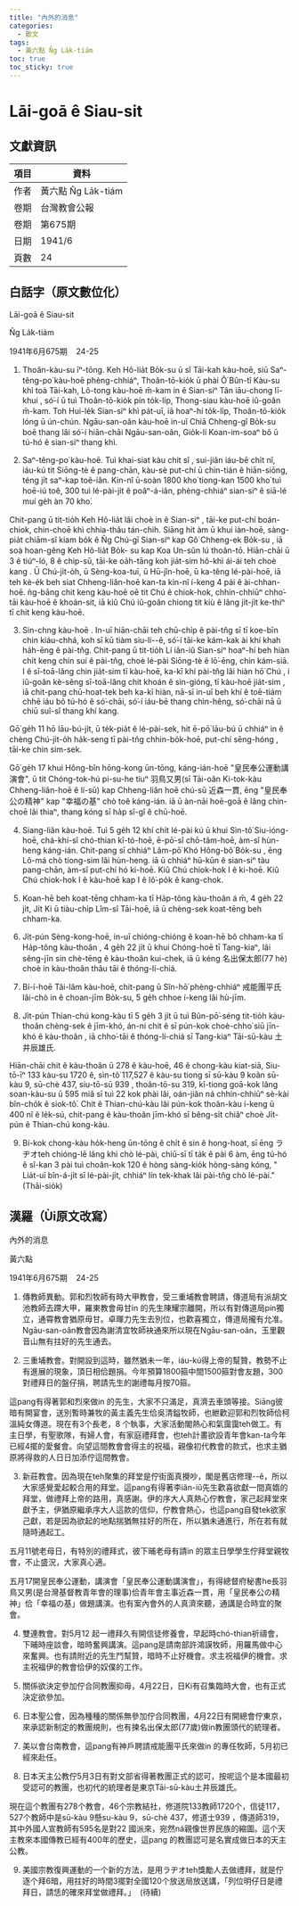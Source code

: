 ```yaml
---
title: "內外的消息"
categories:
  - 散文
tags:
  - 黃六點 N̂g La̍k-tiám
toc: true
toc_sticky: true
---
```


# Lāi-goā ê Siau-sit

## 文獻資訊

| 項目 | 資料 |
|---|---|
| 作者 | 黃六點 N̂g La̍k-tiám |
| 卷期 | 台灣教會公報 |
| 卷期 | 第675期 |
| 日期 | 1941/6 |
| 頁數 | 24 |

## 白話字（原文數位化）

Lāi-goā ê Siau-sit

N̂g La̍k-tiám

1941年6月675期    24-25

1. Thoân-kàu-su īⁿ-tōng. Keh Hô-lia̍t Bo̍k-su ū sî Tāi-kah kàu-hoē, siū Saⁿ-têng-po͘ kàu-hoē phèng-chhiáⁿ, Thoân-tō-kio̍k ū phài Ô͘ Bûn-tî Kàu-su khì toà Tāi-kah, Lô-tong kàu-hoē m̄-kam in ê Sian-siⁿ Tân iāu-chong lī-khui , só͘-í ū tuì Thoân-tō-kio̍k pín to̍k-li̍p, Thong-siau kàu-hoē iû-goân  m̄-kam. Toh Hui-le̍k Sian-siⁿ khì pa̍t-uī, iā hoaⁿ-hí to̍k-li̍p, Thoân-tō-kio̍k lóng ū ún-chún. Ngāu-san-oân kàu-hoē in-uī Chiā Chheng-gî Bo̍k-su boē thang lâi só͘-í hiān-chāi Ngāu-san-oân, Gio̍k-lí Koan-im-soaⁿ bô ū tú-hó ê sian-siⁿ thang khì.

2. Saⁿ-têng-po͘ kàu-hoē. Tuì khai-siat kàu chit sî , sui-jiân iáu-bē chi̍t nî, iáu-kú tit Siōng-tè ê pang-chān, kàu-sè put-chí ū chìn-tián ê hiān-siōng, téng ji̍t saⁿ-kap toê-iân. Kin-nî ū-soàn 1800 kho͘ tiong-kan 1500 kho͘ tuì hoē-iú toê, 300 tuì lé-pài-ji̍t ê poâⁿ-á-iân, phèng-chhiáⁿ sian-siⁿ ê siā-lé muí ge̍h àn 70 kho͘.

Chit-pang ū tit-tio̍h Keh Hô-lia̍t lâi choè in ê Sian-siⁿ , tāi-ke put-chí boán-chiok, chin-choē khì chhia-thâu tán-chih. Siāng hit àm ū khui iàn-hoē, sàng-pia̍t chiām-sî kiam bo̍k ê N̂g Chú-gī Sian-siⁿ kap Gô͘ Chheng-ek Bo̍k-su , iā soà hoan-gêng Keh Hô-lia̍t Bo̍k- su kap Koa Un-sûn lú thoân-tō. Hiān-chāi ū 3 ê tiúⁿ-ló, 8 ê chip-sū, tāi-ke oa̍h-tāng koh jia̍t-sim hô-khì ái-ái teh choè kang . Ū Chú-ji̍t-o̍h, ū Sèng-koa-tuī, ū Hū-jîn-hoē, ū ka-têng lé-pài-hoē, iā teh kè-e̍k beh siat Chheng-liân-hoē kan-ta kin-nî í-keng 4 pái ê ài-chhan-hoē. ǹg-bāng chit keng kàu-hoē oē tit Chú ê chiok-hok, chhin-chhiūⁿ chho͘-tāi kàu-hoē ê khoán-sit, iā kiû Chú iû-goân chiong tit kiù ê lâng ji̍t-ji̍t ke-thiⁿ tī chit keng kàu-hoē.

3. Sin-chng kàu-hoē . In-uī hiān-chāi teh chū-chi̍p ê pài-tn̂g sī tī koe-bīn chin kiáu-chhá, koh sī kū tiàm siu-lí--ê, só͘-í tāi-ke kám-kak ài khí khah ha̍h-ēng ê pài-tn̂g. Chit-pang ū tit-tio̍h Lí iân-iû Sian-siⁿ hoaⁿ-hí beh hiàn chi̍t keng chin suí ê pài-tn̂g, choè lé-pài Siōng-tè ê lō͘-ēng, chin kám-siā. I ê sī-toā-lâng chin jia̍t-sim tī kàu-hoē, ka-kī khí pài-tn̂g lâi hiàn hō͘ Chú , i iû-goân kè-sêng sī-toā-lâng chit khoán ê sìn-gióng, tī kàu-hoē jia̍t-sim , iā chit-pang chū-hoat-tek beh ka-kī hiàn, nā-sī in-uī beh khí ê toē-tiám chhē iáu bô tú-hó ê só͘-chāi, só͘-í iáu-bē thang chìn-hêng, só͘-chāi nā ū chiū suî-sî thang khí kang.

Gō͘ ge̍h 11 hō lāu-bú-ji̍t, ū te̍k-pia̍t ê lé-pài-sek, hit ē-pō͘ lāu-bú ū chhiáⁿ in ê chèng Chú-ji̍t-o̍h ha̍k-seng tī pài-tn̂g chhin-bo̍k-hoē, put-chí sēng-hóng , tāi-ke chin sim-sek.

Gō͘ ge̍h 17 khui Hông-bîn hōng-kong ūn-tōng, káng-ián-hoē "皇民奉公運動講演會", ū tit Chóng-tok-hú pi-su-he tiuⁿ 羽鳥又男(sī Tāi-oân Ki-tok-kàu Chheng-liân-hoē ê lí-sū) kap Chheng-liân hoē chú-sū 近森一貫, ēng "皇民奉公の精神" kap "幸福の基" chò toê káng-ián. iā ū àn-nāi hoē-goā ê lâng chin-choē lâi thiaⁿ, thang kóng sī ha̍p sî-gî ê chū-hoē.

4. Siang-liân kàu-hoē. Tuì 5 ge̍h 12 khí chi̍t lé-pài kú ū khui Sìn-tô͘ Siu-ióng-hoē, chá-khí-sî chó-thian kî-tó-hoē, ē-pō͘-sî chō-tâm-hoē, àm-sî hùn-heng káng-ián. Chit-pang sī chhiáⁿ Lâm-pō͘ Khó Hông-bô͘ Bo̍k-su , ēng Lô-má chò tiong-sim lâi hùn-heng. iā ū chhiáⁿ hū-kūn ê sian-siⁿ tàu pang-chān, àm-sî put-chí hó ki-hoē. Kiû Chú chiok-hok I ê ki-hoē. Kiû Chú chiok-hok I ê kàu-hoē kap I ê lô͘-po̍k ê kang-chok.

5. Koan-hē beh koat-tēng chham-ka tī Ha̍p-tông kàu-thoân  á m̄, 4 ge̍h 22 ji̍t, Ji̍t Ki ū tiàu-chi̍p Lîm-sî Tāi-hoē, iā ū chèng-sek koat-tēng beh chham-ka.

6. Ji̍t-pún Sèng-kong-hoē, in-uī chióng-chióng ê koan-hē bô chham-ka tī Ha̍p-tông kàu-thoân , 4 ge̍h 22 ji̍t ū khui Chóng-hoē tī Tang-kiaⁿ, lâi sêng-jīn sin chè-tēng ê kàu-thoân kui-chek, iā ū kéng 名出保太郎(77 hè) choè in kàu-thoân thâu tāi ê thóng-lí-chiá.

7. Bí-í-hoē Tâi-lâm kàu-hoē, chit-pang ū Sîn-hō͘ phèng-chhiáⁿ 戒能團平氏 lâi-chò in ê choan-jīm Bo̍k-su, 5 ge̍h chhoe í-keng lâi hù-jīm.

8. Ji̍t-pún Thian-chú kong-kàu tī 5 ge̍h 3 ji̍t ū tuì Bûn-pō͘-séng tit-tio̍h kàu-thoân chèng-sek ê jīm-khó, án-ni chit ê sī pún-kok choè-chho͘ siū jīn-khó ê kàu-thoân , iā chho͘-tāi ê thóng-lí-chiá sī Tang-kiaⁿ Tāi-sū-kàu 土井辰雄氏.

Hiān-chāi chit ê kàu-thoân ū 278 ê kàu-hoē, 46 ê chong-kàu kiat-siā, Siu-tō-īⁿ 133 kàu-su 1720 ê, sìn-tô͘ 117,527 ê kàu-su tiong sī sū-kàu 9 koân sū-kàu 9, sū-chè 437, siu-tō-sū 939 , thoân-tō-su 319, kî-tiong goā-kok lâng soan-kàu-su ū 595 miâ sī tuì 22 kok phài lâi, oán-jiân ná chhin-chhiūⁿ sè-kài bîn-cho̍k ê siok-tô͘. Chit ê Thian-chú-kàu lâi pún-kok thoân-kàu í-keng ū 400 nî ê le̍k-sú, chit-pang ê kàu-thoân jīm-khó sī bêng-si̍t chiâⁿ choè Ji̍t-pún ê Thian-chú kong-kàu.

9. Bí-kok chong-kàu ho̍k-heng ūn-tōng ê chi̍t ê sin ê hong-hoat, sī ēng ラヂオteh chióng-lē lâng khì chò lé-pài, chiū-sī tī ta̍k ê pài 6 àm, ēng tú-hó ê sî-kan 3 pài tuì choân-kok 120 ê hòng sàng-kio̍k hòng-sàng kóng, " Lia̍t-uī bîn-á-ji̍t sī lé-pài-ji̍t, chhiáⁿ lín tek-khak lâi pài-tn̂g chò lé-pài."  (Thāi-sio̍k)

## 漢羅（Ùi原文改寫）

內外的消息

黃六點

1941年6月675期    24-25

1. 傳教師異動。郭和烈牧師有時大甲教會，受三重埔教會聘請，傳道局有派胡文池教師去蹛大甲，羅東教會毋甘in 的先生陳耀宗離開，所以有對傳道局pín獨立，通霄教會猶原毋甘。卓暉力先生去別位，也歡喜獨立，傳道局攏有允准。Ngāu-san-oân教會因為謝清宜牧師袂通來所以現在Ngāu-san-oân，玉里觀音山無有拄好的先生通去。

2. 三重埔教會。對開設到這時，雖然猶未一年，iáu-kú得上帝的幫贊，教勢不止有進展的現象，頂日相佮題捐。今年預算1800箍中間1500箍對會友題，300對禮拜日的盤仔捐，聘請先生的謝禮每月按70箍。

這pang有得著郭和烈來做in 的先生，大家不只滿足，真濟去車頭等接。Siāng彼暗有開宴會，送別暫時兼牧的黃主義先生佮吳清鎰牧師，也紲歡迎郭和烈牧師佮柯溫純女傳道。現在有3个長老，8 个執事，大家活動閣熱心和氣靄靄teh做工。有主日學，有聖歌隊，有婦人會，有家庭禮拜會，也teh計畫欲設青年會kan-ta今年已經4擺的愛餐會。向望這間教會會得主的祝福，親像初代教會的款式，也求主猶原將得救的人日日加添佇這間教會。

3. 新莊教會。因為現在teh聚集的拜堂是佇街面真攪吵，閣是舊店修理--ê，所以大家感覺愛起較合用的拜堂。這pang有得著李iân-iû先生歡喜欲獻一間真媠的拜堂，做禮拜上帝的路用，真感謝。伊的序大人真熱心佇教會，家己起拜堂來獻予主，伊猶原繼承序大人這款的信仰，佇教會熱心，也這pang自發tek欲家己獻，若是因為欲起的地點揣猶無拄好的所在，所以猶未通進行，所在若有就隨時通起工。

五月11號老母日，有特別的禮拜式，彼下晡老母有請in 的眾主日學學生佇拜堂親牧會，不止盛況，大家真心適。

五月17開皇民奉公運動，講演會「皇民奉公運動講演會」，有得總督府秘書he長羽鳥又男(是台灣基督教青年會的理事)佮青年會主事近森一貫，用「皇民奉公の精神」佮「幸福の基」做題講演。也有案內會外的人真濟來聽，通講是合時宜的聚會。

4. 雙連教會。對5月12 起一禮拜久有開信徒修養會，早起時chó-thian祈禱會，下晡時座談會，暗時奮興講演。這pang是請南部許鴻謨牧師，用羅馬做中心來奮興。也有請附近的先生鬥幫贊，暗時不止好機會。求主祝福伊的機會。求主祝福伊的教會佮伊的奴僕的工作。

5. 關係欲決定參加佇合同教團抑毋，4月22日，日Ki有召集臨時大會，也有正式決定欲參加。

6. 日本聖公會，因為種種的關係無參加佇合同教團，4月22日有開總會佇東京，來承認新制定的教團規則，也有揀名出保太郎(77歲)做in教團頭代的統理者。

7. 美以會台南教會，這pang有神戶聘請戒能團平氏來做in 的專任牧師，5月初已經來赴任。

8. 日本天主公教佇5月3日有對文部省得著教團正式的認可，按呢這个是本國最初受認可的教團，也初代的統理者是東京Tāi-sū-kàu土井辰雄氏。

現在這个教團有278个教會，46个宗教結社，修道院133教師1720个，信徒117，527个教師中是sū-kàu 9懸su-kàu 9，sū-chè 437，修道士939 ，傳道師319，其中外國人宣教師有595名是對22 國派來，宛然ná親像世界民族的縮圖。這个天主教來本國傳教已經有400年的歷史，這pang 的教團認可是名實成做日本的天主公教。

9. 美國宗教復興運動的一个新的方法，是用ラヂオteh獎勵人去做禮拜，就是佇逐个拜6暗，用拄好的時間3擺對全國120个放送局放送講，「列位明仔日是禮拜日，請恁的確來拜堂做禮拜。」  (待續)
